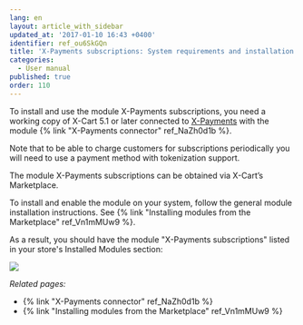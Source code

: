 ```yaml
---
lang: en
layout: article_with_sidebar
updated_at: '2017-01-10 16:43 +0400'
identifier: ref_ou6SkGQn
title: 'X-Payments subscriptions: System requirements and installation'
categories:
  - User manual
published: true
order: 110
---
```



To install and use the module X-Payments subscriptions, you need a working copy of X-Cart 5.1 or later connected to [X-Payments](https://www.x-payments.com/help/Main_Page) with the module {% link "X-Payments connector" ref_NaZh0d1b %}.

Note that to be able to charge customers for subscriptions periodically you will need to use a payment method with tokenization support. 

The module X-Payments subscriptions can be obtained via X-Cart’s Marketplace.

To install and enable the module on your system, follow the general module installation instructions. See {% link "Installing modules from the Marketplace" ref_Vn1mMUw9 %}.

As a result, you should have the module "X-Payments subscriptions" listed in your store's Installed Modules section:

![]({{site.baseurl}}/attachments/8750957/8719603.png)

_Related pages:_

*   {% link "X-Payments connector" ref_NaZh0d1b %} 
*   {% link "Installing modules from the Marketplace" ref_Vn1mMUw9 %}

